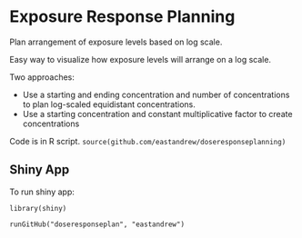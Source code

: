 # Exposure Response Planning
Plan arrangement of exposure levels based on log scale.

Easy way to visualize how exposure levels will arrange on a log scale.

Two approaches:  
* Use a starting and ending concentration and number of concentrations to plan log-scaled equidistant concentrations.
* Use a starting concentration and constant multiplicative factor to create concentrations

Code is in R script.
`source(github.com/eastandrew/doseresponseplanning)`


## Shiny App ##
To run shiny app:

`library(shiny)`

`runGitHub("doseresponseplan", "eastandrew")`

